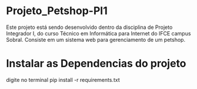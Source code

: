 # Projeto_Petshop-PI1
Este projeto está sendo desenvolvido dentro da disciplina de Projeto Integrador I, do curso Técnico em Informática para Internet do IFCE campus Sobral. Consiste em um sistema web para gerenciamento de um petshop.


# Instalar as Dependencias do projeto
digite no terminal  pip install -r requirements.txt